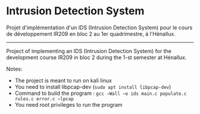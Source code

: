 # Intrusion Detection System

Projet d'implémentation d'un IDS (Intrusion Detection System) pour le cours de développement IR209 en bloc 2 au 1er quadrimestre, à l'Hénallux.

***

Project of implementing an IDS (Intrusion Detection System) for the development course IR209 in bloc 2 during the 1-st semester at Hénallux.

Notes:

- The project is meant to run on kali linux
- You need to install libpcap-dev (`sudo apt install libpcap-dev`)
- Command to build the program : `gcc −Wall −o ids main.c populate.c rules.c error.c −lpcap`
- You need root privileges to run the program

